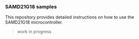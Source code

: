 ### SAMD21G18 samples

This repository provides detailed instructions on how to use the SAMD21G18 microcontroller.

> work in progress
